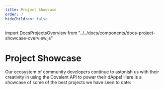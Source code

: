 ```yaml
---
title: Project Showcase
order: 7
hideChildren: false
---
```

import DocsProjectsOverview from "../../docs/components/docs-project-showcase-overview.js"

# Project Showcase
Our ecosystem of community developers continue to astonish us with their creativity in using the Covalent API to power their dApps! Here is a showcase of some of the best projects we have seen to date:

 
<DocsProjectsOverview/>

<!-- &nbsp;
## Independent Projects

### [GoSwapp](/project-showcase/goswapp)
[![GoSwapp](./images/goswapp-banner.png)](/project-showcase/goswapp)

### [Coin Defit](/project-showcase/coindefit)
[![Coin Defit](./images/coindefit-banner.png)](/project-showcase/coindefit)

&nbsp;
## OneMillionWallet Hackathons

### [Hestia](/project-showcase/hestia)
[![Hestia](./images/hestia-banner.png)](/project-showcase/hestia)

### [Dash Monke](/project-showcase/dash-monke)
[![Dash Monke](./images/dashmonke-banner.png)](/project-showcase/dash-monke)

### [Avalanche Wallet Checker](/project-showcase/omw-awc)
[![Avalanche Wallet Checker](./images/omw-awc.png)](/project-showcase/omw-awc)

&nbsp;
## ETHGlobal Hackathons

### [Collectors Cafe](/project-showcase/collectors-cafe)
[![Collectors Cafe](./images/collectors-cafe-banner.png)](/project-showcase/collectors-cafe)

### [NFTree Token](/project-showcase/nftree)
[![NFTree](./images/nftree.png)](/project-showcase/nftree)

&nbsp;
## Dungeons & Data Challenges

### [Aave Governance](/project-showcase/aave-governance)
[![Aave Governance](./images/aave-governance-banner.png)](/project-showcase/aave-governance)

&nbsp;
## Alchemists Buidlers
### [Nifty NFTS](/project-showcase/nifty-nfts)
[![Nifty NFTs](./images/nifty-nfts.png)](/project-showcase/nifty-nfts) -->


